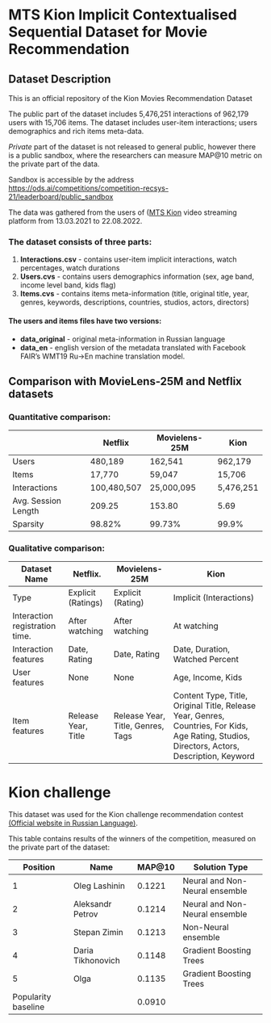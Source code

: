 # MTS Kion Implicit Contextualised Sequential Dataset for Movie Recommendation

## Dataset Description
This is an official repository of the Kion Movies Recommendation Dataset

The public part of the  dataset includes 5,476,251 interactions of 962,179 users with 15,706 items. The dataset includes user-item interactions; users demographics and rich items meta-data. 

*Private* part of the dataset is not released to general public, however there is a public sandbox, where the researchers can measure MAP@10 metric on the private part of the data. 

Sandbox is accessible by the address https://ods.ai/competitions/competition-recsys-21/leaderboard/public_sandbox

The data was gathered from the users of ([MTS Kion](https://kion.ru/home) video streaming platform from 13.03.2021 to 22.08.2022.

### The dataset consists of three parts: 
1. **Interactions.csv** - contains user-item implicit interactions, watch percentages, watch durations
2. **Users.cvs** - contains users demographics information (sex, age band, income level band, kids flag) 
3. **Items.cvs** - contains items meta-information (title, original title, year, genres, keywords, descriptions, countries, studios, actors, directors)

#### The users and items files have two versions: 

* **data_original** - original meta-information in Russian language
* **data_en** - english version of the metadata translated with Facebook FAIR’s WMT19 Ru->En machine translation model. 

## Comparison with MovieLens-25M and Netflix datasets

### Quantitative comparison:
|                              | **Netflix** |**Movielens-25M** | **Kion**           |
|------------------------------|-------------|------------------|--------------------|
| Users                        | 480,189     | 162,541          | 962,179            |
| Items                        | 17,770      | 59,047           | 15,706             |
| Interactions                 | 100,480,507 | 25,000,095       | 5,476,251          |
| Avg. Session Length          | 209.25      | 153.80           | 5.69               |
| Sparsity                     | 98.82%      | 99.73%           | 99.9%              |


### Qualitative comparison: 
| **Dataset Name**                       | **Netflix**.        |       **Movielens-25M**                  | **Kion**                        |
|----------------------------------------|---------------------|------------------------------------------|---------------------------------|
| Type                                   | Explicit (Ratings)  | Explicit (Rating)                        | Implicit (Interactions)         |
|         Interaction registration time. | After watching      | After watching                           | At watching                     |
|         Interaction features           | Date, Rating        | Date, Rating                             | Date, Duration, Watched Percent |
|         User features                  | None                | None                                     | Age, Income, Kids               |
|         Item features                  | Release Year, Title |Release Year, Title, Genres, Tags           | Content Type, Title, Original Title, Release Year, Genres, Countries, For Kids, Age Rating, Studios, Directors, Actors, Description, Keyword |

# Kion challenge
This dataset was used for the Kion challenge recommendation contest [ (Official website in Russian Language)](https://ods.ai/competitions/competition-recsys-21). 

This table contains results of the winners of the competition, measured on the private part of the dataset: 

| Position            | Name              | MAP@10 | Solution Type                  |
|---------------------|-------------------|--------|--------------------------------|
| 1                   | Oleg Lashinin     | 0.1221 | Neural and Non-Neural ensemble |
| 2                   | Aleksandr Petrov  | 0.1214 | Neural and Non-Neural ensemble |
| 3                   | Stepan Zimin      | 0.1213 | Non-Neural ensemble            |
| 4                   | Daria Tikhonovich | 0.1148 | Gradient Boosting Trees        |
| 5                   | Olga              | 0.1135 | Gradient Boosting Trees        |
| Popularity baseline |                   | 0.0910 |                                |

